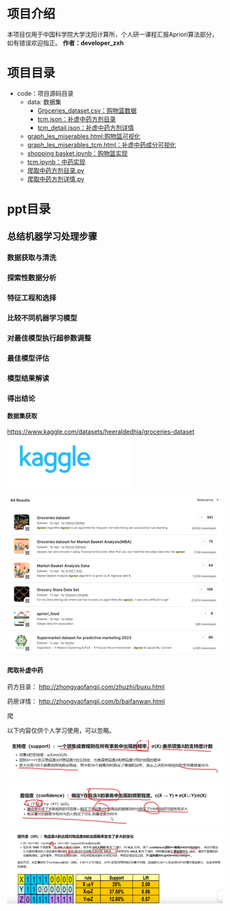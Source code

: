 # 项目介绍

本项目仅用于中国科学院大学沈阳计算所，个人研一课程汇报Apriori算法部分，如有错误欢迎指正。
**作者：developer_zxh**

# 项目目录

- code：项目源码目录
  - data: 数据集
    - [Groceries_dataset.csv：购物篮数据](code%2Fdata%2FGroceries_dataset.csv)
    - [tcm.json：补虚中药方剂目录](code%2Fdata%2Ftcm.json)
    - [tcm_detail.json：补虚中药方剂详情](code%2Fdata%2Ftcm_detail.json)
  - [graph_les_miserables.html:购物篮可视化](code%2Fgraph_les_miserables.html)
  - [graph_les_miserables_tcm.html：补虚中药成分可视化](code%2Fgraph_les_miserables_tcm.html)
  - [shopping basket.ipynb：购物篮实现](code%2Fshopping%20basket.ipynb)
  - [tcm.ipynb：中药实现](code%2Ftcm.ipynb)
  - [爬取中药方剂目录.py](code%2F%C5%C0%C8%A1%D6%D0%D2%A9%B7%BD%BC%C1%C4%BF%C2%BC.py)
  - [爬取中药方剂详情.py](code%2F%C5%C0%C8%A1%D6%D0%D2%A9%B7%BD%BC%C1%CF%EA%C7%E9.py)

# ppt目录

## 总结机器学习处理步骤



### 数据获取与清洗

### 探索性数据分析

### 特征工程和选择

### 比较不同机器学习模型

### 对最佳模型执行超参数调整

### 最佳模型评估

### 模型结果解读

### 得出结论

#### 数据集获取

https://www.kaggle.com/datasets/heeraldedhia/groceries-dataset
![](./img/微信截图_20231115141735.png)

![](./img/联想截图_20231114212011.png)


#### 爬取补虚中药

药方目录：
http://zhongyaofangji.com/zhuzhi/buxu.html

药房详情：
http://zhongyaofangji.com/b/baifanwan.html

爬



以下内容仅供个人学习使用，可以忽略。


![](./img/联想截图_20231114203742.png)

![](./img/联想截图_20231114204226.png)

![](./img/联想截图_20231114205333.png)

